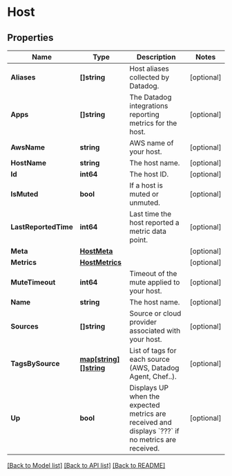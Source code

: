 # Host

## Properties

Name | Type | Description | Notes
------------ | ------------- | ------------- | -------------
**Aliases** | **[]string** | Host aliases collected by Datadog. | [optional] 
**Apps** | **[]string** | The Datadog integrations reporting metrics for the host. | [optional] 
**AwsName** | **string** | AWS name of your host. | [optional] 
**HostName** | **string** | The host name. | [optional] 
**Id** | **int64** | The host ID. | [optional] 
**IsMuted** | **bool** | If a host is muted or unmuted. | [optional] 
**LastReportedTime** | **int64** | Last time the host reported a metric data point. | [optional] 
**Meta** | [**HostMeta**](Host_meta.md) |  | [optional] 
**Metrics** | [**HostMetrics**](Host_metrics.md) |  | [optional] 
**MuteTimeout** | **int64** | Timeout of the mute applied to your host. | [optional] 
**Name** | **string** | The host name. | [optional] 
**Sources** | **[]string** | Source or cloud provider associated with your host. | [optional] 
**TagsBySource** | [**map[string][]string**](array.md) | List of tags for each source (AWS, Datadog Agent, Chef..). | [optional] 
**Up** | **bool** | Displays UP when the expected metrics are received and displays &#x60;???&#x60; if no metrics are received. | [optional] 

[[Back to Model list]](../README.md#documentation-for-models) [[Back to API list]](../README.md#documentation-for-api-endpoints) [[Back to README]](../README.md)



